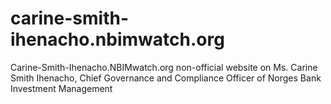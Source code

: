 # carine-smith-ihenacho.nbimwatch.org
Carine-Smith-Ihenacho.NBIMwatch.org non-official website on Ms. Carine Smith Ihenacho, Chief Governance and Compliance Officer of Norges Bank Investment Management
